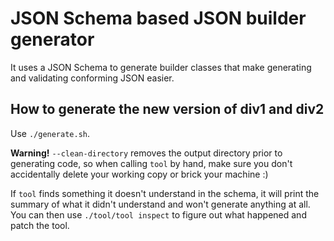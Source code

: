 # JSON Schema based JSON builder generator

It uses a JSON Schema to generate builder classes that make generating and validating conforming JSON easier.

## How to generate the new version of div1 and div2

Use `./generate.sh`.

**Warning!** `--clean-directory` removes the output directory prior to generating code, so when calling `tool` by hand, make sure you don't accidentally delete your working copy or brick your machine :)

If `tool` finds something it doesn't understand in the schema, it will print the summary of what it didn't understand and won't generate anything at all.
You can then use `./tool/tool inspect` to figure out what happened and patch the tool.
